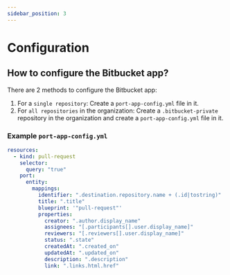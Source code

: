```yaml
---
sidebar_position: 3
---
```


# Configuration

## How to configure the Bitbucket app?

There are 2 methods to configure the Bitbucket app:

1. For a `single repository`: Create a `port-app-config.yml` file in it.
2. For `all repositories` in the organization: Create a `.bitbucket-private` repository in the organization and create a `port-app-config.yml` file in it.

### Example `port-app-config.yml`

```yaml showLineNumbers
resources:
  - kind: pull-request
    selector:
      query: "true"
    port:
      entity:
        mappings:
          identifier: ".destination.repository.name + (.id|tostring)"
          title: ".title"
          blueprint: '"pull-request"'
          properties:
            creator: ".author.display_name"
            assignees: "[.participants[].user.display_name]"
            reviewers: "[.reviewers[].user.display_name]"
            status: ".state"
            createdAt: ".created_on"
            updatedAt: ".updated_on"
            description: ".description"
            link: ".links.html.href"
```
